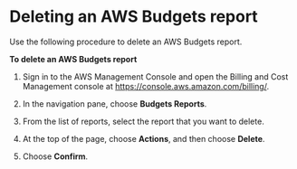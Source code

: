 # Deleting an AWS Budgets report<a name="delete-budget-report"></a>

Use the following procedure to delete an AWS Budgets report\.<a name="delete-budget-report-steps"></a>

**To delete an AWS Budgets report**

1. Sign in to the AWS Management Console and open the Billing and Cost Management console at [https://console\.aws\.amazon\.com/billing/](https://console.aws.amazon.com/billing/)\.

1. In the navigation pane, choose **Budgets Reports**\.

1. From the list of reports, select the report that you want to delete\.

1. At the top of the page, choose **Actions**, and then choose **Delete**\.

1. Choose **Confirm**\.